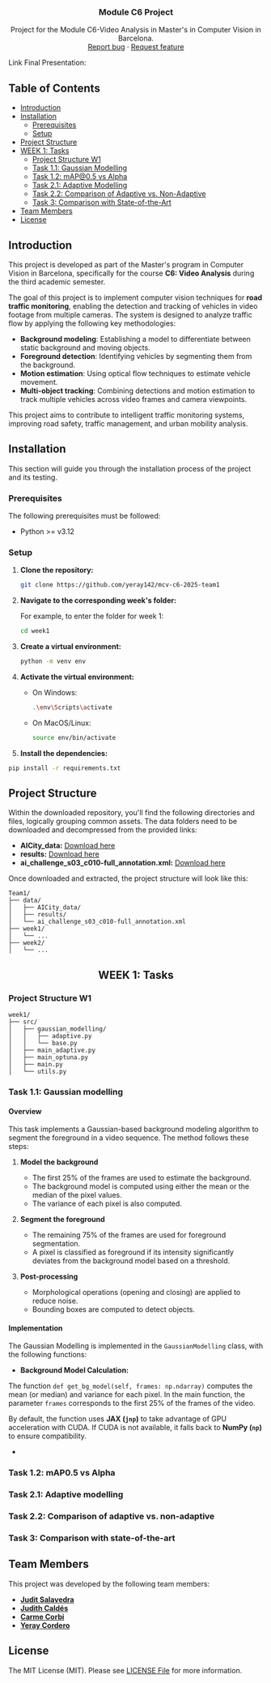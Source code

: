 <p align="center">
<h3 align="center">Module C6 Project</h3>

  <p align="center">
    Project for the Module C6-Video Analysis in Master's in Computer Vision in Barcelona.
<br>
    <a href="https://github.com/EymoLabs/eymo-cloud-rs/issues/new?template=bug.md">Report bug</a>
    ·
    <a href="https://github.com/EymoLabs/eymo-cloud-rs/issues/new?template=feature.md&labels=feature">Request feature</a>
  </p>
</p>

Link Final Presentation: 
## Table of Contents

- [Introduction](#introduction)
- [Installation](#installation)
  - [Prerequisites](#prerequisites)
  - [Setup](#setup)
- [Project Structure](#project-structure)
- [WEEK 1: Tasks](#week-1-tasks)
  - [Project Structure W1](#project-structure-w1)
  - [Task 1.1: Gaussian Modelling](#task-11-gaussian-modelling)
  - [Task 1.2: mAP@0.5 vs Alpha](#task-12-map05-vs-alpha)
  - [Task 2.1: Adaptive Modelling](#task-21-adaptive-modelling)
  - [Task 2.2: Comparison of Adaptive vs. Non-Adaptive](#task-22-comparison-of-adaptive-vs-non-adaptive)
  - [Task 3: Comparison with State-of-the-Art](#task-3-comparison-with-state-of-the-art)
- [Team Members](#team-members)
- [License](#license)



## Introduction

This project is developed as part of the Master's program in Computer Vision in Barcelona, specifically for the course **C6: Video Analysis** during the third academic semester. 

The goal of this project is to implement computer vision techniques for **road traffic monitoring**, enabling the detection and tracking of vehicles in video footage from multiple cameras. The system is designed to analyze traffic flow by applying the following key methodologies:  

- **Background modeling**: Establishing a model to differentiate between static background and moving objects.  
- **Foreground detection**: Identifying vehicles by segmenting them from the background.  
- **Motion estimation**: Using optical flow techniques to estimate vehicle movement.  
- **Multi-object tracking**: Combining detections and motion estimation to track multiple vehicles across video frames and camera viewpoints.  

This project aims to contribute to intelligent traffic monitoring systems, improving road safety, traffic management, and urban mobility analysis.  

## Installation

This section will guide you through the installation process of the project and its testing.

### Prerequisites
The following prerequisites must be followed:
- Python >= v3.12

### Setup

1. **Clone the repository:**
   ```bash
   git clone https://github.com/yeray142/mcv-c6-2025-team1
   ```

2. **Navigate to the corresponding week's folder:**
   
   For example, to enter the folder for week 1:
   ```bash
   cd week1
   ```
   
4. **Create a virtual environment:**
   ```bash
   python -m venv env
   ```

5. **Activate the virtual environment:**
    - On Windows:
      ```bash
      .\env\Scripts\activate
      ```
    - On MacOS/Linux:
      ```bash
      source env/bin/activate
      ```

6. **Install the dependencies:**
  ```bash
  pip install -r requirements.txt
  ```

   
## Project Structure

Within the downloaded repository, you'll find the following directories and files, logically grouping common assets. The data folders need to be downloaded and decompressed from the provided links:

- **AICity_data:** [Download here](https://e-aules.uab.cat/2024-25/pluginfile.php/577737/mod_page/content/98/AICity_data.zip)
- **results:** [Download here](https://e-aules.uab.cat/2024-25/pluginfile.php/577737/mod_page/content/98/results_opticalflow_kitti.zip)
- **ai_challenge_s03_c010-full_annotation.xml:** [Download here](https://e-aules.uab.cat/2024-25/pluginfile.php/577737/mod_page/content/98/ai_challenge_s03_c010-full_annotation.xml)

Once downloaded and extracted, the project structure will look like this:

    Team1/
    ├── data/
    │   ├── AICity_data/
    │   ├── results/
    │   └── ai_challenge_s03_c010-full_annotation.xml
    ├── week1/
    │   └── ...
    ├── week2/
    │   └── ...

<h2 align="center">WEEK 1: Tasks</h2>

### Project Structure W1

    week1/
    ├── src/
    │   ├── gaussian_modelling/
    │   │   ├── adaptive.py
    │   │   └── base.py
    │   ├── main_adaptive.py
    │   ├── main_optuna.py
    │   ├── main.py
    │   └── utils.py
    
### Task 1.1: Gaussian modelling

#### Overview

This task implements a Gaussian-based background modeling algorithm to segment the foreground in a video sequence. The method follows these steps:

1. **Model the background**  
   - The first 25% of the frames are used to estimate the background.
   - The background model is computed using either the mean or the median of the pixel values.
   - The variance of each pixel is also computed.

2. **Segment the foreground**  
   - The remaining 75% of the frames are used for foreground segmentation.
   - A pixel is classified as foreground if its intensity significantly deviates from the background model based on a threshold.

3. **Post-processing**  
   - Morphological operations (opening and closing) are applied to reduce noise.
   - Bounding boxes are computed to detect objects.

#### Implementation

The Gaussian Modelling is implemented in the `GaussianModelling` class, with the following functions:

- **Background Model Calculation:**

The function `def get_bg_model(self, frames: np.ndarray)` computes the mean (or median) and variance for each pixel. In the main function, the parameter `frames` corresponds to the first 25% of the frames of the video.

By default, the function uses **JAX (`jnp`)** to take advantage of GPU acceleration with CUDA. If CUDA is not available, it falls back to **NumPy (`np`)** to ensure compatibility.

- 

### Task 1.2: mAP0.5 vs Alpha

### Task 2.1: Adaptive modelling

### Task 2.2: Comparison of adaptive vs. non-adaptive

### Task 3: Comparison with state-of-the-art


## Team Members

This project was developed by the following team members:

- **[Judit Salavedra](https://github.com/juditsalavedra)**
- **[Judith Caldés](https://github.com/judithcaldes)**
- **[Carme Corbi](https://github.com/carmecorbi)**
- **[Yeray Cordero](https://github.com/yeray142)**

## License
The MIT License (MIT). Please see [LICENSE File](LICENSE) for more information.


